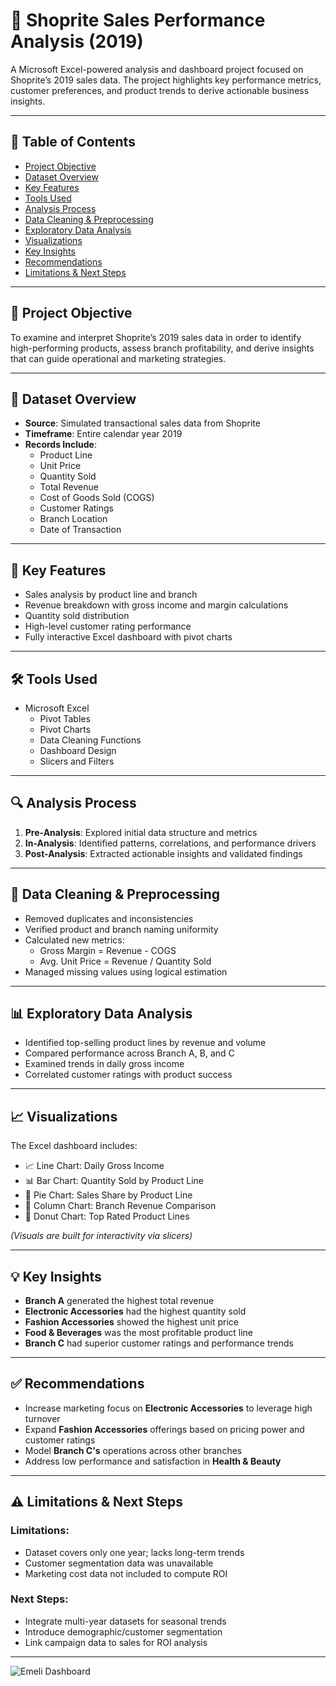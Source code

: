 # 🛒 Shoprite Sales Performance Analysis (2019)

A Microsoft Excel-powered analysis and dashboard project focused on Shoprite’s 2019 sales data. The project highlights key performance metrics, customer preferences, and product trends to derive actionable business insights.

---

## 📑 Table of Contents  
- [Project Objective](#project-objective)  
- [Dataset Overview](#dataset-overview)  
- [Key Features](#key-features)  
- [Tools Used](#tools-used)  
- [Analysis Process](#analysis-process)  
- [Data Cleaning & Preprocessing](#data-cleaning--preprocessing)  
- [Exploratory Data Analysis](#exploratory-data-analysis)  
- [Visualizations](#visualizations)  
- [Key Insights](#key-insights)  
- [Recommendations](#recommendations)  
- [Limitations & Next Steps](#limitations--next-steps)

---

## 📌 Project Objective

To examine and interpret Shoprite’s 2019 sales data in order to identify high-performing products, assess branch profitability, and derive insights that can guide operational and marketing strategies.

---

## 📁 Dataset Overview

- **Source**: Simulated transactional sales data from Shoprite  
- **Timeframe**: Entire calendar year 2019  
- **Records Include**:  
  - Product Line  
  - Unit Price  
  - Quantity Sold  
  - Total Revenue  
  - Cost of Goods Sold (COGS)  
  - Customer Ratings  
  - Branch Location  
  - Date of Transaction

---

## 🌟 Key Features

- Sales analysis by product line and branch  
- Revenue breakdown with gross income and margin calculations  
- Quantity sold distribution  
- High-level customer rating performance  
- Fully interactive Excel dashboard with pivot charts

---

## 🛠 Tools Used

- Microsoft Excel  
  - Pivot Tables  
  - Pivot Charts  
  - Data Cleaning Functions  
  - Dashboard Design  
  - Slicers and Filters  

---

## 🔍 Analysis Process

1. **Pre-Analysis**: Explored initial data structure and metrics  
2. **In-Analysis**: Identified patterns, correlations, and performance drivers  
3. **Post-Analysis**: Extracted actionable insights and validated findings  

---

## 🧹 Data Cleaning & Preprocessing

- Removed duplicates and inconsistencies  
- Verified product and branch naming uniformity  
- Calculated new metrics:  
  - Gross Margin = Revenue - COGS  
  - Avg. Unit Price = Revenue / Quantity Sold  
- Managed missing values using logical estimation

---

## 📊 Exploratory Data Analysis

- Identified top-selling product lines by revenue and volume  
- Compared performance across Branch A, B, and C  
- Examined trends in daily gross income  
- Correlated customer ratings with product success

---

## 📈 Visualizations

The Excel dashboard includes:

- 📈 Line Chart: Daily Gross Income  
- 📊 Bar Chart: Quantity Sold by Product Line  
- 🧁 Pie Chart: Sales Share by Product Line  
- 🏢 Column Chart: Branch Revenue Comparison  
- 🎯 Donut Chart: Top Rated Product Lines  

*(Visuals are built for interactivity via slicers)*

---

## 💡 Key Insights

- **Branch A** generated the highest total revenue  
- **Electronic Accessories** had the highest quantity sold  
- **Fashion Accessories** showed the highest unit price  
- **Food & Beverages** was the most profitable product line  
- **Branch C** had superior customer ratings and performance trends

---

## ✅ Recommendations

- Increase marketing focus on **Electronic Accessories** to leverage high turnover  
- Expand **Fashion Accessories** offerings based on pricing power and customer ratings  
- Model **Branch C's** operations across other branches  
- Address low performance and satisfaction in **Health & Beauty**

---

## ⚠️ Limitations & Next Steps

### Limitations:
- Dataset covers only one year; lacks long-term trends  
- Customer segmentation data was unavailable  
- Marketing cost data not included to compute ROI

### Next Steps:
- Integrate multi-year datasets for seasonal trends  
- Introduce demographic/customer segmentation  
- Link campaign data to sales for ROI analysis  

---

![Emeli Dashboard ](https://github.com/user-attachments/assets/57c092d3-b718-45fd-91ba-b552cf986855)
